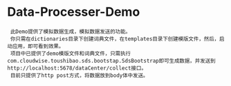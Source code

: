 # Data-Processer-Demo
     此Demo提供了模拟数据生成，模拟数据发送的功能。
     你只需在dictionaries目录下创建词典文件，在templates目录下创建模版文件，然后，启动应用，即可看到效果。
     项目中已提供了demo模版文件和词典文件，只需执行com.cloudwise.toushibao.sds.bootstap.SdsBootstrap即可生成数据，并发送到http://localhost:5678/dataCenter/collect接口。 
     目前只提供了http post方式，将数据放到body体中发送。
